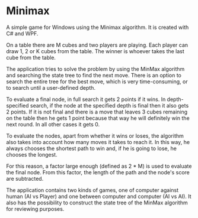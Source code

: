 # Minimax
A simple game for Windows using the Minimax algorithm. It is created with C# and WPF.

On a table there are M cubes and two players are playing. Each player can draw 1, 2 or K cubes from the table. The winner is whoever takes the last cube from the table.

The application tries to solve the problem by using the MinMax algorithm and searching the state tree to find the next move. There is an option to search the entire tree for the best move, which is very time-consuming, or to search until a user-defined depth.

To evaluate a final node, in full search it gets 2 points if it wins. In depth-specified search, if the node at the specified depth is final then it also gets 2 points. If it is not final and there is a move that leaves 3 cubes remaining on the table then he gets 1 point because that way he will definitely win the next round. In all other cases it gets 0.

To evaluate the nodes, apart from whether it wins or loses, the algorithm also takes into account how many moves it takes to reach it. In this way, he always chooses the shortest path to win and, if he is going to lose, he chooses the longest.

For this reason, a factor large enough (defined as 2 * M) is used to evaluate the final node. From this factor,  the length of the path and the node's score are subtracted.

The application contains two kinds of games, one of computer against human (AI vs Player) and one between computer and computer (AI vs AI). It also has the possibility to construct the state tree of the MinMax algorithm for reviewing purposes.
